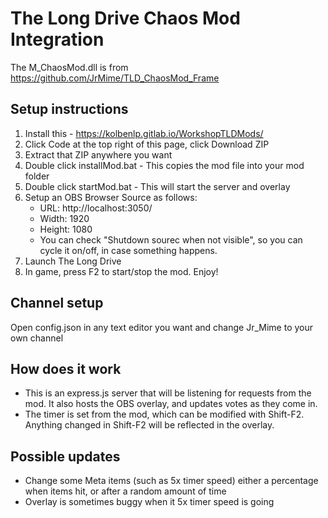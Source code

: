 # The Long Drive Chaos Mod Integration
The M_ChaosMod.dll is from https://github.com/JrMime/TLD_ChaosMod_Frame

## Setup instructions
1. Install this - https://kolbenlp.gitlab.io/WorkshopTLDMods/
2. Click Code at the top right of this page, click Download ZIP
3. Extract that ZIP anywhere you want
4. Double click installMod.bat - This copies the mod file into your mod folder
5. Double click startMod.bat - This will start the server and overlay
6. Setup an OBS Browser Source as follows:
    - URL: http://localhost:3050/
    - Width: 1920
    - Height: 1080
    - You can check "Shutdown sourec when not visible", so you can cycle it on/off, in case something happens.
7. Launch The Long Drive
8. In game, press F2 to start/stop the mod. Enjoy!

## Channel setup
Open config.json in any text editor you want and change Jr_Mime to your own channel

## How does it work
* This is an express.js server that will be listening for requests from the mod. It also hosts the OBS overlay, and updates votes as they come in.
* The timer is set from the mod, which can be modified with Shift-F2. Anything changed in Shift-F2 will be reflected in the overlay.

## Possible updates
* Change some Meta items (such as 5x timer speed) either a percentage when items hit, or after a random amount of time
* Overlay is sometimes buggy when it 5x timer speed is going
